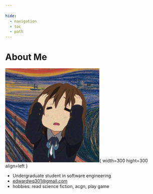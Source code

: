 ```yaml
---

hide:
  - navigation
  - toc
  - path
---
```


# About Me

![pic](image/lightmusic2.png){ width=300 hight=300 align=left }


- Undergraduate student in software engineering
- edwardwq301@gmail.com
- hobbies: read science fiction, acgn, play game
